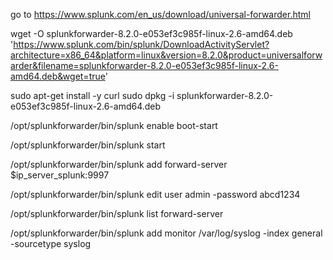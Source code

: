go to https://www.splunk.com/en_us/download/universal-forwarder.html


wget -O splunkforwarder-8.2.0-e053ef3c985f-linux-2.6-amd64.deb 'https://www.splunk.com/bin/splunk/DownloadActivityServlet?architecture=x86_64&platform=linux&version=8.2.0&product=universalforwarder&filename=splunkforwarder-8.2.0-e053ef3c985f-linux-2.6-amd64.deb&wget=true'



sudo apt-get install -y curl
sudo dpkg -i splunkforwarder-8.2.0-e053ef3c985f-linux-2.6-amd64.deb

/opt/splunkforwarder/bin/splunk enable boot-start


/opt/splunkforwarder/bin/splunk start

/opt/splunkforwarder/bin/splunk add forward-server $ip_server_splunk:9997


/opt/splunkforwarder/bin/splunk edit user admin -password abcd1234


/opt/splunkforwarder/bin/splunk list forward-server


/opt/splunkforwarder/bin/splunk add monitor /var/log/syslog -index general -sourcetype syslog

